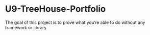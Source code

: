 # U9-TreeHouse-Portfolio
 
The goal of this project is to prove what you‘re able to do without any framework or library.